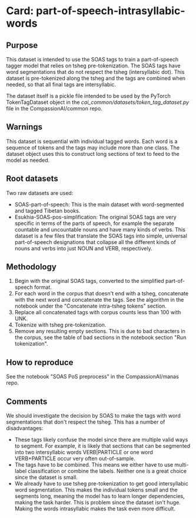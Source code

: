 # Card: part-of-speech-intrasyllabic-words

## Purpose

This dataset is intended to use the SOAS tags to train a part-of-speech tagger model that relies on tsheg pre-tokenization. The SOAS tags have word segmentations that do not respect the tsheg (intersyllabic dot). This dataset is pre-tokenized along the tsheg and the tags are combined when needed, so that all final tags are intersyllabic.

The dataset itself is a pickle file intended to be used by the PyTorch TokenTagDataset object in the _cai_common/datasets/token_tag_dataset.py_ file in the CompassionAI/common repo.

## Warnings

This dataset is sequential with individual tagged words. Each word is a sequence of tokens and the tags may include more than one class. The dataset object uses this to construct long sections of text to feed to the model as needed.

## Root datasets

Two raw datasets are used:

- SOAS-part-of-speech: This is the main dataset with word-segmented and tagged Tibetan books.
- Esukhia-SOAS-pos-simplification: The original SOAS tags are very specific in terms of the parts of speech, for example the separate countable and uncountable nouns and have many kinds of verbs. This dataset is a few files that translate the SOAS tags into simple, universal part-of-speech designations that collapse all the different kinds of nouns and verbs into just NOUN and VERB, respectively.

## Methodology

1. Begin with the original SOAS tags, converted to the simplified part-of-speech format.
2. For each word in the corpus that doesn't end with a tsheg, concatenate with the next word and concatenate the tags. See the algorithm in the notebook under the "Concatenate intra-tsheg tokens" section.
3. Replace all concatenated tags with corpus counts less than 100 with UNK.
4. Tokenize with tsheg pre-tokenization.
5. Remove any resulting empty sections. This is due to bad characters in the corpus, see the table of bad sections in the notebook section "Run tokenization".

## How to reproduce

See the notebook "SOAS PoS preprocess" in the CompassionAI/manas repo.

## Comments

We should investigate the decision by SOAS to make the tags with word segmentations that don't respect the tsheg. This has a number of disadvantages:

- These tags likely confuse the model since there are multiple valid ways to segment. For example, it is likely that sections that can be segmented into two intersyllabic words VERB|PARTICLE or one word VERB+PARTICLE occur very often out-of-sample.
- The tags have to be combined. This means we either have to use multi-label classification or combine the labels. Neither one is a great choice since the dataset is small.
- We already have to use tsheg pre-tokenization to get good intersyllabic word segmentation. This makes the individual tokens small and the segments long, meaning the model has to learn longer dependencies, making the task harder. This is problem since the dataset isn't huge. Making the words intrasyllabic makes the task even more difficult.
